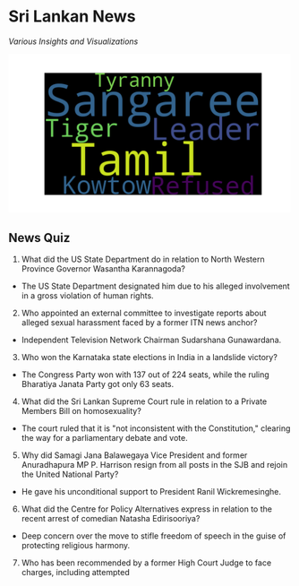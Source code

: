
# Sri Lankan News

*Various Insights and Visualizations*

![wordcloud](media/wordcloud/wordcloud.latest.png)

## News Quiz

1. What did the US State Department do in relation to North Western Province Governor Wasantha Karannagoda?
- The US State Department designated him due to his alleged involvement in a gross violation of human rights.

2. Who appointed an external committee to investigate reports about alleged sexual harassment faced by a former ITN news anchor?
- Independent Television Network Chairman Sudarshana Gunawardana.

3. Who won the Karnataka state elections in India in a landslide victory?
- The Congress Party won with 137 out of 224 seats, while the ruling Bharatiya Janata Party got only 63 seats.

4. What did the Sri Lankan Supreme Court rule in relation to a Private Members Bill on homosexuality?
- The court ruled that it is "not inconsistent with the Constitution," clearing the way for a parliamentary debate and vote.

5. Why did Samagi Jana Balawegaya Vice President and former Anuradhapura MP P. Harrison resign from all posts in the SJB and rejoin the United National Party?
- He gave his unconditional support to President Ranil Wickremesinghe.

6. What did the Centre for Policy Alternatives express in relation to the recent arrest of comedian Natasha Edirisooriya?
- Deep concern over the move to stifle freedom of speech in the guise of protecting religious harmony.

7. Who has been recommended by a former High Court Judge to face charges, including attempted



    